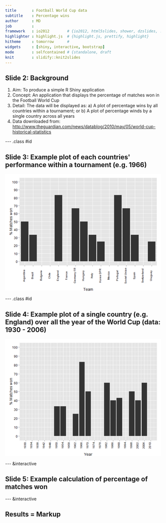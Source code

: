 ```yaml
---
title       : Football World Cup data
subtitle    : Percentage wins
author      : MD
job         : 
framework   : io2012        # {io2012, html5slides, shower, dzslides, ...}
highlighter : highlight.js  # {highlight.js, prettify, highlight}
hitheme     : tomorrow      # 
widgets     : [shiny, interactive, bootstrap]
mode        : selfcontained # {standalone, draft
knit        : slidify::knit2slides
---
```


## Slide 2: Background

1. Aim: To produce a simple R Shiny application
2. Concept: An application that displays the percentage of matches won in the Football World Cup
3. Detail: The data will be displayed as:
        a) A plot of percentage wins by all countries within a tournament; or 
        b) A plot of percentage winds by a single country across all years
4. Data downloaded from: 
        http://www.theguardian.com/news/datablog/2010/may/05/world-cup-historical-statistics


--- .class #id 

## Slide 3: Example plot of each countries' performance within a tournament (e.g. 1966)

![plot of chunk unnamed-chunk-1](assets/fig/unnamed-chunk-1.png) 

--- .class #id 

## Slide 4: Example plot of a single country (e.g. England) over all the year of the World Cup (data: 1930 - 2006)

![plot of chunk unnamed-chunk-2](assets/fig/unnamed-chunk-2.png) 

--- &interactive

## Slide 5: Example calculation of percentage of matches won

<textarea class='interactive' id='interactive{{slide.num}}' data-cell='{{slide.num}}' data-results='asis' style='display:none'>matches_won<-5
matches_drawn<- 2
matches_lost <- 2
matches_played <- matches_won+matches_drawn+matches_lost
percentage_wins <- as.integer((matches_won/matches_played)*100)
result <-paste("Percentage of matches won = " , percentage_wins)
print(result)</textarea>

--- &interactive
## Results = Markup

<textarea class='interactive' id='interactive{{slide.num}}' data-cell='{{slide.num}}' data-results='asis' style='display:none'>x <-11+12
x</textarea>


